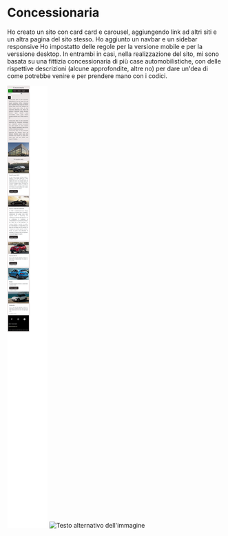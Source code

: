 # Concessionaria
Ho creato un sito con card card e carousel, aggiungendo link ad altri siti e un altra pagina del sito stesso.
Ho aggiunto un navbar e un sidebar responsive 
Ho impostatto delle regole per la versione mobile e per la verssione desktop.
In entrambi in casi, nella realizzazione del sito, mi sono basata su una fittizia concessionaria di più case automobilistiche,
con delle rispettive descrizioni (alcune approfondite, altre no) per dare un'dea di come potrebbe venire e per prendere mano con i codici.

![Testo alternativo dell'immagine](https://github.com/SerenaGigl/Concessionaria/blob/main/ConcessionariaMobile.png)
![Testo alternativo dell'immagine](https://github.com/SerenaGigl/Concessionaria/blob/main/ConcessionariaDesk.png)

